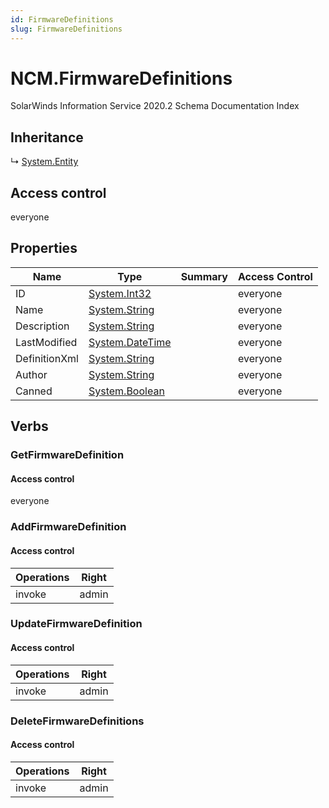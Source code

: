 ```yaml
---
id: FirmwareDefinitions
slug: FirmwareDefinitions
---
```


# NCM.FirmwareDefinitions

SolarWinds Information Service 2020.2 Schema Documentation Index

## Inheritance

↳ [System.Entity](./../System/Entity)

## Access control

everyone

## Properties

| Name | Type | Summary | Access Control |
| ------ | ------ | ------ | ------ |
| ID | [System.Int32](https://docs.microsoft.com/en-us/dotnet/api/system.int32) |  | everyone |
| Name | [System.String](https://docs.microsoft.com/en-us/dotnet/api/system.string) |  | everyone |
| Description | [System.String](https://docs.microsoft.com/en-us/dotnet/api/system.string) |  | everyone |
| LastModified | [System.DateTime](https://docs.microsoft.com/en-us/dotnet/api/system.datetime) |  | everyone |
| DefinitionXml | [System.String](https://docs.microsoft.com/en-us/dotnet/api/system.string) |  | everyone |
| Author | [System.String](https://docs.microsoft.com/en-us/dotnet/api/system.string) |  | everyone |
| Canned | [System.Boolean](https://docs.microsoft.com/en-us/dotnet/api/system.boolean) |  | everyone |

## Verbs

### GetFirmwareDefinition

#### Access control

everyone

### AddFirmwareDefinition

#### Access control

| Operations | Right |
| ------ | ------ |
| invoke | admin |

### UpdateFirmwareDefinition

#### Access control

| Operations | Right |
| ------ | ------ |
| invoke | admin |

### DeleteFirmwareDefinitions

#### Access control

| Operations | Right |
| ------ | ------ |
| invoke | admin |

